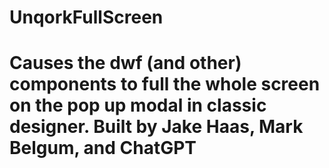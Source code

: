# UnqorkFullScreen

# Causes the dwf (and other) components to full the whole screen on the pop up modal in classic designer. Built by Jake Haas, Mark Belgum, and ChatGPT
